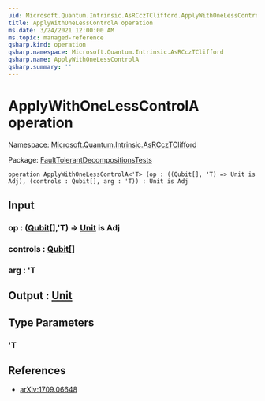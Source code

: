 ```yaml
---
uid: Microsoft.Quantum.Intrinsic.AsRCczTClifford.ApplyWithOneLessControlA
title: ApplyWithOneLessControlA operation
ms.date: 3/24/2021 12:00:00 AM
ms.topic: managed-reference
qsharp.kind: operation
qsharp.namespace: Microsoft.Quantum.Intrinsic.AsRCczTClifford
qsharp.name: ApplyWithOneLessControlA
qsharp.summary: ''
---
```


# ApplyWithOneLessControlA operation

Namespace: [Microsoft.Quantum.Intrinsic.AsRCczTClifford](xref:Microsoft.Quantum.Intrinsic.AsRCczTClifford)

Package: [FaultTolerantDecompositionsTests](https://nuget.org/packages/FaultTolerantDecompositionsTests)




```qsharp
operation ApplyWithOneLessControlA<'T> (op : ((Qubit[], 'T) => Unit is Adj), (controls : Qubit[], arg : 'T)) : Unit is Adj
```


## Input

### op : ([Qubit](xref:microsoft.quantum.lang-ref.qubit)[],'T) => [Unit](xref:microsoft.quantum.lang-ref.unit)  is Adj




### controls : [Qubit](xref:microsoft.quantum.lang-ref.qubit)[]




### arg : 'T





## Output : [Unit](xref:microsoft.quantum.lang-ref.unit)



## Type Parameters

### 'T



## References

- [arXiv:1709.06648](https://arxiv.org/pdf/1709.06648.pdf)